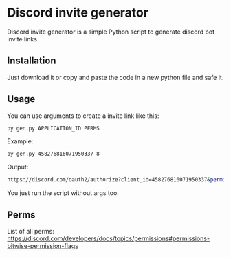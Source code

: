 # Discord invite generator

Discord invite generator is a simple Python script to generate discord bot invite links.

## Installation

Just download it or copy and paste the code in a new python file and safe it.

## Usage
You can use arguments to create a invite link like this:
```bash
py gen.py APPLICATION_ID PERMS
```
Example:
```bash
py gen.py 458276816071950337 8
```
Output:
```bash
https://discord.com/oauth2/authorize?client_id=458276816071950337&permissions=8&scope=bot
```
You just run the script without args too.

## Perms
List of all perms: https://discord.com/developers/docs/topics/permissions#permissions-bitwise-permission-flags
